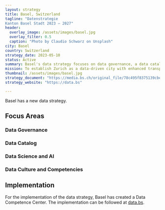 ```yaml
---
layout: strategy
title: Basel, Switzerland
tagline: "Datenstrategie
Kanton Basel Stadt 2023 – 2027"
header:
  overlay_image: /assets/images/basel.jpg
  overlay_filter: 0.5
  caption: "Photo by Claudio Schwarz on Unsplash"
city: Basel
country: Switzerland
strategy_date: 2023-05-10
status: Active
summary: Basel's data strategy focuses on data governance, a data catalog, data science and ai, and data culture and competencies.
mission: To establish Zurich as a data-driven city with enhanced transparency and citizen services.
thumbnail: /assets/images/basel.jpg
strategy_document: "https://media.bs.ch/original_file/78c495f8375139cbeda9363448d45a29470639dc/datenstrategie-basel-stadt-0.pdf"
strategy_website: "https://data.bs"

---
```

Basel has a new data strategy.


## Focus Areas

### Data Governance

### Data Catalog

### Data Science and AI

### Data Culture and Competencies

## Implementation
For the implementation of the data strategy, Basel has created a Data Competence Center. The implementation can be followed at [data.bs](https://data.bs).
